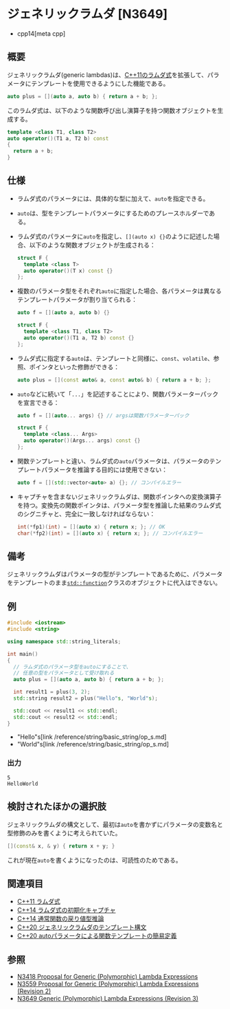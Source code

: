 # ジェネリックラムダ [N3649]
* cpp14[meta cpp]

## 概要
ジェネリックラムダ(generic lambdas)は、[C++11のラムダ式](/lang/cpp11/lambda_expressions.md)を拡張して、パラメータにテンプレートを使用できるようにした機能である。

```cpp
auto plus = [](auto a, auto b) { return a + b; };
```

このラムダ式は、以下のような関数呼び出し演算子を持つ関数オブジェクトを生成する。

```cpp
template <class T1, class T2>
auto operator()(T1 a, T2 b) const
{
  return a + b;
}
```


## 仕様
- ラムダ式のパラメータには、具体的な型に加えて、`auto`を指定できる。
- `auto`は、型をテンプレートパラメータにするためのプレースホルダーである。
- ラムダ式のパラメータに`auto`を指定し、`[](auto x) {}`のように記述した場合、以下のような関数オブジェクトが生成される：

    ```cpp
    struct F {
      template <class T>
      auto operator()(T x) const {}
    };
    ```

- 複数のパラメータ型をそれぞれ`auto`に指定した場合、各パラメータは異なるテンプレートパラメータが割り当てられる：

    ```cpp
    auto f = [](auto a, auto b) {}
    ```

    ```cpp
    struct F {
      template <class T1, class T2>
      auto operator()(T1 a, T2 b) const {}
    };
    ```

- ラムダ式に指定する`auto`は、テンプレートと同様に、`const`、`volatile`、参照、ポインタといった修飾ができる：

    ```cpp
    auto plus = [](const auto& a, const auto& b) { return a + b; };
    ```

- `auto`などに続いて「`...`」を記述することにより、関数パラメーターパックを宣言できる：

    ```cpp
    auto f = [](auto... args) {} // argsは関数パラメーターパック
    ```

    ```cpp
    struct F {
      template <class... Args>
      auto operator()(Args... args) const {}
    };
    ```

- 関数テンプレートと違い、ラムダ式の`auto`パラメータは、パラメータのテンプレートパラメータを推論する目的には使用できない：

    ```cpp
    auto f = [](std::vector<auto> a) {}; // コンパイルエラー
    ```

- キャプチャを含まないジェネリックラムダは、関数ポインタへの変換演算子を持つ。変換先の関数ポインタは、パラメータ型を推論した結果のラムダ式のシグニチャと、完全に一致しなければならない：

    ```cpp
    int(*fp1)(int) = [](auto x) { return x; }; // OK
    char(*fp2)(int) = [](auto x) { return x; }; // コンパイルエラー
    ```


## 備考
ジェネリックラムダはパラメータの型がテンプレートであるために、パラメータをテンプレートのまま[`std::function`](/reference/functional/function.md)クラスのオブジェクトに代入はできない。


## 例
```cpp example
#include <iostream>
#include <string>

using namespace std::string_literals;

int main()
{
  // ラムダ式のパラメータ型をautoにすることで、
  // 任意の型をパラメータとして受け取れる
  auto plus = [](auto a, auto b) { return a + b; };

  int result1 = plus(3, 2);
  std::string result2 = plus("Hello"s, "World"s);

  std::cout << result1 << std::endl;
  std::cout << result2 << std::endl;
}
```
* "Hello"s[link /reference/string/basic_string/op_s.md]
* "World"s[link /reference/string/basic_string/op_s.md]

### 出力
```
5
HelloWorld
```

## 検討されたほかの選択肢
ジェネリックラムダの構文として、最初は`auto`を書かずにパラメータの変数名と型修飾のみを書くように考えられていた。

```cpp
[](const& x, & y) { return x + y; }
```

これが現在`auto`を書くようになったのは、可読性のためである。


## 関連項目
- [C++11 ラムダ式](/lang/cpp11/lambda_expressions.md)
- [C++14 ラムダ式の初期化キャプチャ](initialize_capture.md)
- [C++14 通常関数の戻り値型推論](return_type_deduction_for_normal_functions.md)
- [C++20 ジェネリックラムダのテンプレート構文](/lang/cpp20/familiar_template_syntax_for_generic_lambdas.md)
- [C++20 autoパラメータによる関数テンプレートの簡易定義](/lang/cpp20/function_templates_with_auto_parameters.md)


## 参照
- [N3418 Proposal for Generic (Polymorphic) Lambda Expressions](http://www.open-std.org/jtc1/sc22/wg21/docs/papers/2012/n3418.pdf)
- [N3559 Proposal for Generic (Polymorphic) Lambda Expressions (Revision 2)](http://www.open-std.org/jtc1/sc22/wg21/docs/papers/2013/n3559.pdf)
- [N3649 Generic (Polymorphic) Lambda Expressions (Revision 3)](http://www.open-std.org/jtc1/sc22/wg21/docs/papers/2013/n3649.html)

